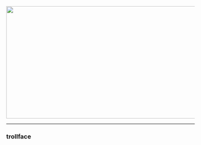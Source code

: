 <div align="center">
  <img src="https://media.giphy.com/media/23BvwqVQgscJa/giphy.gif" width="600" height="300"/>
</div>

---

### trollface











